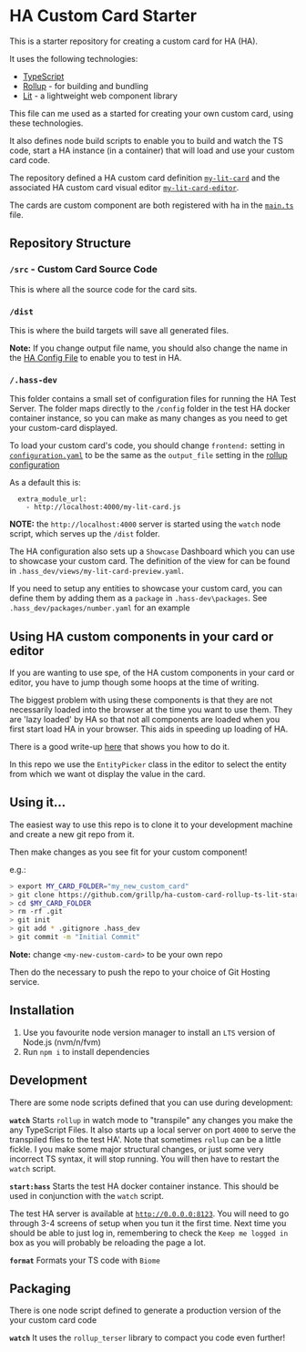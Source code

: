 # HA Custom Card Starter

This is a starter repository for creating a custom card for HA (HA).

It uses the following technologies:

- [TypeScript](https://www.typescriptlang.org/)
- [Rollup](https://rollupjs.org/) - for building and bundling
- [Lit](https://lit.dev) - a lightweight web component library

This file can me used as a started for creating your own custom card, using these technologies.

It also defines node build scripts to enable you to build and watch the TS code, start a HA instance (in a container) that will load and use your custom card code.

The repository defined a HA custom card definition [`my-lit-card`](src/card.ts) and the associated HA custom card visual editor [`my-lit-card-editor`](src/editor.ts).

The cards are custom component are both registered with ha in the [`main.ts`](src/main.ts) file.

## Repository Structure

### `/src` - Custom Card Source Code

This is where all the source code for the card sits.

### `/dist`

This is where the build targets will save all generated files.

**Note:** If you change output file name, you should also change the name in the [HA Config File](.hass_dev/configuration.yaml) to enable you to test in HA.

### `/.hass-dev`

This folder contains a small set of configuration files for running the HA Test Server. The folder maps directly to the `/config` folder in the test HA docker container instance, so you can make as many changes as you need to get your custom-card displayed.

To load your custom card's code, you should change `frontend:` setting in [`configuration.yaml`](.hass-dev/configuration.yaml) to be the same as the `output_file` setting in the [rollup configuration](./rollup.config.mjs)

As a default this is:

```
  extra_module_url:
    - http://localhost:4000/my-lit-card.js
```

**NOTE:** the `http://localhost:4000` server is started using the `watch` node script, which serves up the `/dist` folder.

The HA configuration also sets up a `Showcase` Dashboard which you can use to showcase your custom card. The definition of the view for can be found in `.hass_dev/views/my-lit-card-preview.yaml`.

If you need to setup any entities to showcase your custom card, you can define them by adding them as a `package` in `.hass-dev\packages`. See `.hass_dev/packages/number.yaml` for an example

## Using HA custom components in your card or editor

If you are wanting to use spe, of the HA custom components in your card or editor, you have to jump though some hoops at the time of writing.

The biggest problem with using these components is that they are not necessarily loaded into the browser at the time you want to use them. They are 'lazy loaded' by HA so that not all components are loaded when you first start load HA in your browser. This aids in speeding up loading of HA.

There is a good write-up [here](https://github.com/thomasloven/hass-config/wiki/PreLoading-Lovelace-Elements) that shows you how to do it.

In this repo we use the `EntityPicker` class in the editor to select the entity from which we want ot display the value in the card.

## Using it...

The easiest way to use this repo is to clone it to your development machine and create a new git repo from it.

Then make changes as you see fit for your custom component!

e.g.:

```bash
> export MY_CARD_FOLDER="my_new_custom_card"
> git clone https://github.com/grillp/ha-custom-card-rollup-ts-lit-starter.git $MY_CARD_FOLDER
> cd $MY_CARD_FOLDER
> rm -rf .git
> git init
> git add * .gitignore .hass_dev
> git commit -m "Initial Commit"
```

**Note:** change `<my-new-custom-card>` to be your own repo

Then do the necessary to push the repo to your choice of Git Hosting service.

## Installation

1. Use you favourite node version manager to install an `LTS` version of Node.js (nvm/n/fvm)
2. Run `npm i` to install dependencies

## Development

There are some node scripts defined that you can use during development:

**`watch`**
Starts `rollup` in watch mode to "transpile" any changes you make the any TypeScript Files. It also starts up a local server on port `4000` to serve the transpiled files to the test HA'.
Note that sometimes `rollup` can be a little fickle. I you make some major structural changes, or just some very incorrect TS syntax, it will stop running. You will then have to restart the `watch` script.

**`start:hass`**
Starts the test HA docker container instance. This should be used in conjunction with the `watch` script.

The test HA server is available at [`http://0.0.0.0:8123`](http://0.0.0.0:8123). You will need to go through 3-4 screens of setup when you tun it the first time.
Next time you should be able to just log in, remembering to check the `Keep me logged in` box as you will probably be reloading the page a lot.

**`format`**
Formats your TS code with `Biome`

## Packaging

There is one node script defined to generate a production version of the your custom card code

**`watch`**
It uses the `rollup_terser` library to compact you code even further!
